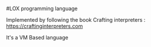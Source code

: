 #LOX programming language

Implemented by following the book Crafting interpreters : https://craftinginterpreters.com

It's a VM Based language